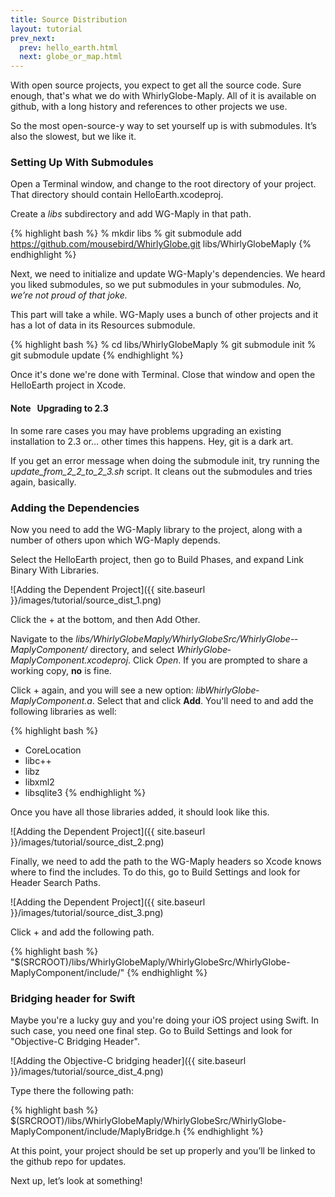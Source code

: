 ```yaml
---
title: Source Distribution
layout: tutorial
prev_next:
  prev: hello_earth.html
  next: globe_or_map.html
---
```


With open source projects, you expect to get all the source code.  Sure enough, that's what we do with WhirlyGlobe-Maply.  All of it is available on github, with a long history and references to other projects we use.

So the most open-source-y way to set yourself up is with submodules.  It’s also the slowest, but we like it.

### Setting Up With Submodules

Open a Terminal window, and change to the root directory of your project. That directory should contain HelloEarth.xcodeproj.

Create a _libs_ subdirectory and add WG-Maply in that path.

{% highlight bash %}
% mkdir libs
% git submodule add https://github.com/mousebird/WhirlyGlobe.git libs/WhirlyGlobeMaply
{% endhighlight %}

Next, we need to initialize and update WG-Maply's dependencies.  We heard you liked submodules, so we put submodules in your submodules.  _No, we’re not proud of that joke._

This part will take a while.  WG-Maply uses a bunch of other projects and it has a lot of data in its Resources submodule.

{% highlight bash %}
% cd libs/WhirlyGlobe­Maply
% git submodule init
% git submodule update
{% endhighlight %}

Once it's done we're done with Terminal. Close that window and open the HelloEarth project in Xcode.

<div class="well">
<h4><span class="label label-warning" style="margin-right:10px">Note</span>Upgrading to 2.3</h4>

<p>
  In some rare cases you may have problems upgrading an existing installation to 2.3 or… other times this happens. Hey, git is a dark art.
</p>

<p>
  If you get an error message when doing the submodule init, try running the <i>update_from_2_2_to_2_3.sh</i> script.  It cleans out the submodules and tries again, basically.
</p>
</div>

### Adding the Dependencies

Now you need to add the WG-Maply library to the project, along with a number of others upon which WG-Maply depends. 

Select the HelloEarth project, then go to Build Phases, and expand Link Binary With Libraries.

![Adding the Dependent Project]({{ site.baseurl }}/images/tutorial/source_dist_1.png)

Click the + at the bottom, and then Add Other.

Navigate to the _libs/WhirlyGlobeMaply/WhirlyGlobeSrc/WhirlyGlobe-­MaplyComponent/_ directory, and select _WhirlyGlobe­MaplyComponent.xcodeproj_. Click *Open*.  If you are prompted to share a working copy, **no** is fine.

Click + again, and you will see a new option: _libWhirlyGlobe­MaplyComponent.a_. Select that and click **Add**. You'll need to and add the following libraries as well:

{% highlight bash %}
+ CoreLocation
+ libc++
+ libz
+ libxml2
+ libsqlite3
{% endhighlight %}

Once you have all those libraries added, it should look like this.

![Adding the Dependent Project]({{ site.baseurl }}/images/tutorial/source_dist_2.png)

Finally, we need to add the path to the WG-Maply headers so Xcode knows where to find the includes. To do this, go to Build Settings and look for Header Search Paths. 

![Adding the Dependent Project]({{ site.baseurl }}/images/tutorial/source_dist_3.png)

Click + and add the following path.

{% highlight bash %}
"$(SRCROOT)/libs/WhirlyGlobeMaply/WhirlyGlobeSrc/WhirlyGlobe-MaplyComponent/include/"
{% endhighlight %}

### Bridging header for Swift

Maybe you're a lucky guy and you're doing your iOS project using Swift. In such case, you need one final step. Go to Build Settings and look for "Objective-C Bridging Header".

![Adding the Objective-C bridging header]({{ site.baseurl }}/images/tutorial/source_dist_4.png)

Type there the following path:

{% highlight bash %}
$(SRCROOT)/libs/WhirlyGlobeMaply/WhirlyGlobeSrc/WhirlyGlobe-MaplyComponent/include/MaplyBridge.h
{% endhighlight %}

At this point, your project should be set up properly and you’ll be linked to the github repo for updates.

Next up, let’s look at something!
